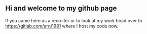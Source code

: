 ## Hi and welcome to my github page

If you came here as a recruiter or to look at my work head over to https://gitlab.com/arni1981 where I host my code now.
